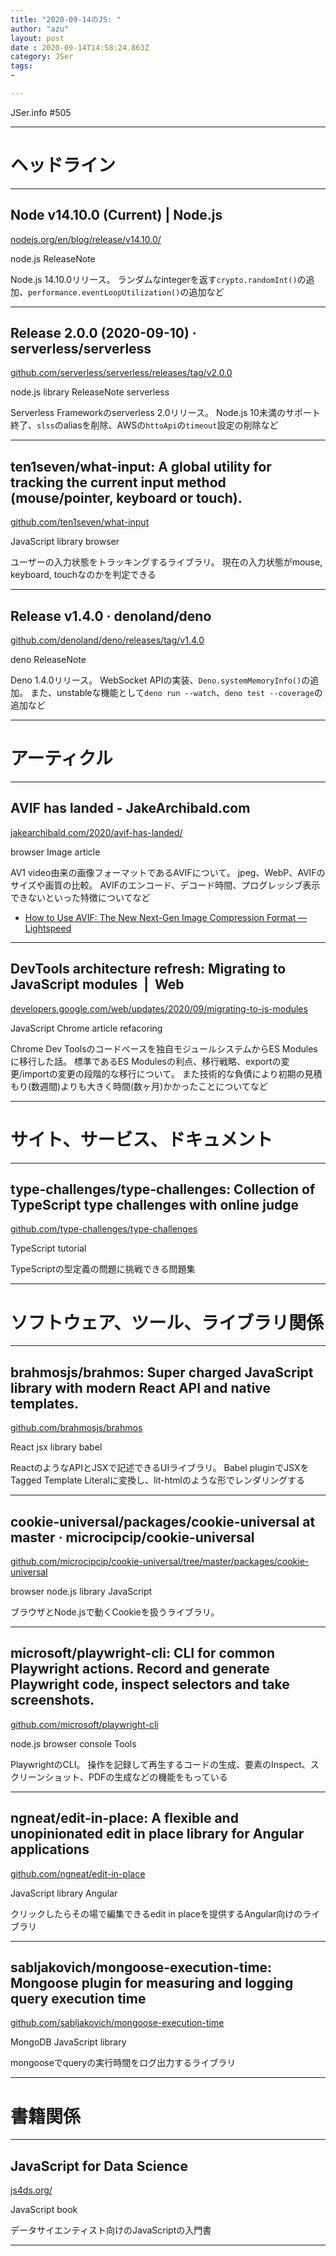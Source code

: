 ```yaml
---
title: "2020-09-14のJS: "
author: "azu"
layout: post
date : 2020-09-14T14:58:24.863Z
category: JSer
tags:
-

---
```


JSer.info #505

----

<h1 class="site-genre">ヘッドライン</h1>

----

## Node v14.10.0 (Current) | Node.js
[nodejs.org/en/blog/release/v14.10.0/](https://nodejs.org/en/blog/release/v14.10.0/ "Node v14.10.0 (Current) | Node.js")
<p class="jser-tags jser-tag-icon"><span class="jser-tag">node.js</span> <span class="jser-tag">ReleaseNote</span></p>

Node.js 14.10.0リリース。
ランダムなintegerを返す`crypto.randomInt()`の追加、`performance.eventLoopUtilization()`の追加など


----

## Release 2.0.0 (2020-09-10) · serverless/serverless
[github.com/serverless/serverless/releases/tag/v2.0.0](https://github.com/serverless/serverless/releases/tag/v2.0.0 "Release 2.0.0 (2020-09-10) · serverless/serverless")
<p class="jser-tags jser-tag-icon"><span class="jser-tag">node.js</span> <span class="jser-tag">library</span> <span class="jser-tag">ReleaseNote</span> <span class="jser-tag">serverless</span></p>

Serverless Frameworkのserverless 2.0リリース。
Node.js 10未満のサポート終了、`slss`のaliasを削除、AWSの`httoApi`の`timeout`設定の削除など


----

## ten1seven/what-input: A global utility for tracking the current input method (mouse/pointer, keyboard or touch).
[github.com/ten1seven/what-input](https://github.com/ten1seven/what-input "ten1seven/what-input: A global utility for tracking the current input method (mouse/pointer, keyboard or touch).")
<p class="jser-tags jser-tag-icon"><span class="jser-tag">JavaScript</span> <span class="jser-tag">library</span> <span class="jser-tag">browser</span></p>

ユーザーの入力状態をトラッキングするライブラリ。
現在の入力状態がmouse, keyboard, touchなのかを判定できる


----

## Release v1.4.0 · denoland/deno
[github.com/denoland/deno/releases/tag/v1.4.0](https://github.com/denoland/deno/releases/tag/v1.4.0 "Release v1.4.0 · denoland/deno")
<p class="jser-tags jser-tag-icon"><span class="jser-tag">deno</span> <span class="jser-tag">ReleaseNote</span></p>

Deno 1.4.0リリース。
WebSocket APIの実装、`Deno.systemMemoryInfo()`の追加。
また、unstableな機能として`deno run --watch`、`deno test --coverage`の追加など


----
<h1 class="site-genre">アーティクル</h1>

----

## AVIF has landed - JakeArchibald.com
[jakearchibald.com/2020/avif-has-landed/](https://jakearchibald.com/2020/avif-has-landed/ "AVIF has landed - JakeArchibald.com")
<p class="jser-tags jser-tag-icon"><span class="jser-tag">browser</span> <span class="jser-tag">Image</span> <span class="jser-tag">article</span></p>

AV1 video由来の画像フォーマットであるAVIFについて。
jpeg、WebP、AVIFのサイズや画質の比較。
AVIFのエンコード、デコード時間、プログレッシブ表示できないといった特徴についてなど

- [How to Use AVIF: The New Next-Gen Image Compression Format — Lightspeed](https://reachlightspeed.com/blog/using-the-new-high-performance-avif-image-format-on-the-web-today/ "How to Use AVIF: The New Next-Gen Image Compression Format — Lightspeed")

----

## DevTools architecture refresh: Migrating to JavaScript modules  |  Web
[developers.google.com/web/updates/2020/09/migrating-to-js-modules](https://developers.google.com/web/updates/2020/09/migrating-to-js-modules "DevTools architecture refresh: Migrating to JavaScript modules  |  Web")
<p class="jser-tags jser-tag-icon"><span class="jser-tag">JavaScript</span> <span class="jser-tag">Chrome</span> <span class="jser-tag">article</span> <span class="jser-tag">refacoring</span></p>

Chrome Dev Toolsのコードベースを独自モジュールシステムからES Modulesに移行した話。
標準であるES Modulesの利点、移行戦略、exportの変更/importの変更の段階的な移行について。
また技術的な負債により初期の見積もり(数週間)よりも大きく時間(数ヶ月)かかったことについてなど


----
<h1 class="site-genre">サイト、サービス、ドキュメント</h1>

----

## type-challenges/type-challenges: Collection of TypeScript type challenges with online judge
[github.com/type-challenges/type-challenges](https://github.com/type-challenges/type-challenges "type-challenges/type-challenges: Collection of TypeScript type challenges with online judge")
<p class="jser-tags jser-tag-icon"><span class="jser-tag">TypeScript</span> <span class="jser-tag">tutorial</span></p>

TypeScriptの型定義の問題に挑戦できる問題集


----
<h1 class="site-genre">ソフトウェア、ツール、ライブラリ関係</h1>

----

## brahmosjs/brahmos: Super charged JavaScript library with modern React API and native templates.
[github.com/brahmosjs/brahmos](https://github.com/brahmosjs/brahmos "brahmosjs/brahmos: Super charged JavaScript library with modern React API and native templates.")
<p class="jser-tags jser-tag-icon"><span class="jser-tag">React</span> <span class="jser-tag">jsx</span> <span class="jser-tag">library</span> <span class="jser-tag">babel</span></p>

ReactのようなAPIとJSXで記述できるUIライブラリ。
Babel pluginでJSXをTagged Template Literalに変換し、lit-htmlのような形でレンダリングする


----

## cookie-universal/packages/cookie-universal at master · microcipcip/cookie-universal
[github.com/microcipcip/cookie-universal/tree/master/packages/cookie-universal](https://github.com/microcipcip/cookie-universal/tree/master/packages/cookie-universal "cookie-universal/packages/cookie-universal at master · microcipcip/cookie-universal")
<p class="jser-tags jser-tag-icon"><span class="jser-tag">browser</span> <span class="jser-tag">node.js</span> <span class="jser-tag">library</span> <span class="jser-tag">JavaScript</span></p>

ブラウザとNode.jsで動くCookieを扱うライブラリ。


----

## microsoft/playwright-cli: CLI for common Playwright actions. Record and generate Playwright code, inspect selectors and take screenshots.
[github.com/microsoft/playwright-cli](https://github.com/microsoft/playwright-cli "microsoft/playwright-cli: CLI for common Playwright actions. Record and generate Playwright code, inspect selectors and take screenshots.")
<p class="jser-tags jser-tag-icon"><span class="jser-tag">node.js</span> <span class="jser-tag">browser</span> <span class="jser-tag">console</span> <span class="jser-tag">Tools</span></p>

PlaywrightのCLI。
操作を記録して再生するコードの生成、要素のInspect、スクリーンショット、PDFの生成などの機能をもっている


----

## ngneat/edit-in-place: A flexible and unopinionated edit in place library for Angular applications
[github.com/ngneat/edit-in-place](https://github.com/ngneat/edit-in-place "ngneat/edit-in-place: A flexible and unopinionated edit in place library for Angular applications")
<p class="jser-tags jser-tag-icon"><span class="jser-tag">JavaScript</span> <span class="jser-tag">library</span> <span class="jser-tag">Angular</span></p>

クリックしたらその場で編集できるedit in placeを提供するAngular向けのライブラリ


----

## sabljakovich/mongoose-execution-time: Mongoose plugin for measuring and logging query execution time
[github.com/sabljakovich/mongoose-execution-time](https://github.com/sabljakovich/mongoose-execution-time "sabljakovich/mongoose-execution-time: Mongoose plugin for measuring and logging query execution time")
<p class="jser-tags jser-tag-icon"><span class="jser-tag">MongoDB</span> <span class="jser-tag">JavaScript</span> <span class="jser-tag">library</span></p>

mongooseでqueryの実行時間をログ出力するライブラリ


----
<h1 class="site-genre">書籍関係</h1>

----

## JavaScript for Data Science
[js4ds.org/](https://js4ds.org/ "JavaScript for Data Science")
<p class="jser-tags jser-tag-icon"><span class="jser-tag">JavaScript</span> <span class="jser-tag">book</span></p>

データサイエンティスト向けのJavaScriptの入門書


----
